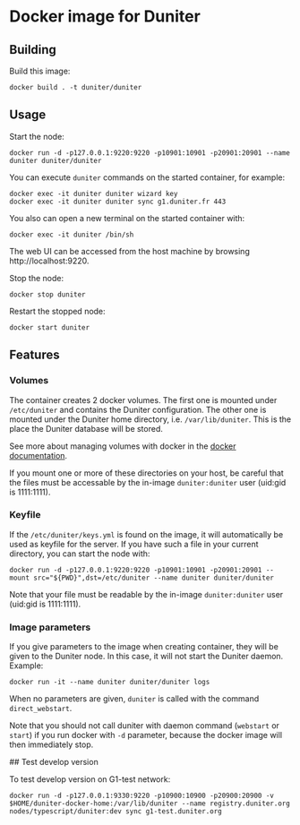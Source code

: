 # Docker image for Duniter

## Building

Build this image:

    docker build . -t duniter/duniter

## Usage

Start the node:

    docker run -d -p127.0.0.1:9220:9220 -p10901:10901 -p20901:20901 --name duniter duniter/duniter

You can execute `duniter` commands on the started container, for example:

    docker exec -it duniter duniter wizard key
    docker exec -it duniter duniter sync g1.duniter.fr 443

You also can open a new terminal on the started container with:

    docker exec -it duniter /bin/sh

The web UI can be accessed from the host machine by browsing http://localhost:9220.

Stop the node:

    docker stop duniter

Restart the stopped node:

    docker start duniter

## Features

### Volumes

The container creates 2 docker volumes. The first one is mounted under `/etc/duniter` and contains the Duniter configuration. The other one is mounted under the Duniter home directory, i.e. `/var/lib/duniter`. This is the place the Duniter database will be stored.

See more about managing volumes with docker in the [docker documentation](https://docs.docker.com/storage/volumes/).

If you mount one or more of these directories on your host, be careful that the files must be accessable by the in-image `duniter:duniter` user (uid:gid is 1111:1111).

### Keyfile

If the `/etc/duniter/keys.yml` is found on the image, it will automatically be used as keyfile for the server. If you have such a file in your current directory, you can start the node with:

    docker run -d -p127.0.0.1:9220:9220 -p10901:10901 -p20901:20901 --mount src="${PWD}",dst=/etc/duniter --name duniter duniter/duniter

Note that your file must be readable by the in-image `duniter:duniter` user (uid:gid is 1111:1111).

### Image parameters

If you give parameters to the image when creating container, they will be given to the Duniter node. In this case, it will not start the Duniter daemon. Example:

    docker run -it --name duniter duniter/duniter logs

When no parameters are given, `duniter` is called with the command `direct_webstart`.

Note that you should not call duniter with daemon command (`webstart` or `start`) if you run docker with `-d` parameter, because the docker image will then immediately stop.

## Test develop version

To test develop version on G1-test network:

    docker run -d -p127.0.0.1:9330:9220 -p10900:10900 -p20900:20900 -v $HOME/duniter-docker-home:/var/lib/duniter --name registry.duniter.org nodes/typescript/duniter:dev sync g1-test.duniter.org
